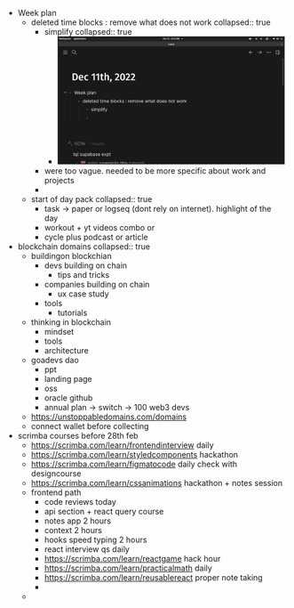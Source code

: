 - Week plan
	- deleted time blocks : remove what does not work
	  collapsed:: true
		- simplify
		  collapsed:: true
			- ![image.png](../assets/image_1670740981936_0.png)
		- were too vague. needed to be more specific about work and projects
		-
	- start of day pack
	  collapsed:: true
		- task -> paper or logseq (dont rely on internet). highlight of the day
		- workout + yt videos combo or
		- cycle plus podcast or article
- blockchain domains
  collapsed:: true
	- buildingon blockchian
		- devs building on chain
			- tips and tricks
		- companies building on chain
			- ux case study
		- tools
			- tutorials
	- thinking in blockchain
		- mindset
		- tools
		- architecture
	- goadevs dao
		- ppt
		- landing page
		- oss
		- oracle github
		- annual plan -> switch -> 100 web3 devs
	- https://unstoppabledomains.com/domains
	- connect wallet before collecting
- scrimba courses before 28th feb
	- https://scrimba.com/learn/frontendinterview daily
	- https://scrimba.com/learn/styledcomponents hackathon
	- https://scrimba.com/learn/figmatocode daily check with designcourse
	- https://scrimba.com/learn/cssanimations hackathon + notes session
	- frontend path
		- code reviews today
		- api section + react query course
		- notes app 2 hours
		- context 2 hours
		- hooks speed typing 2 hours
		- react interview qs daily
		- https://scrimba.com/learn/reactgame hack hour
		- https://scrimba.com/learn/practicalmath daily
		- https://scrimba.com/learn/reusablereact proper note taking
		-
	-